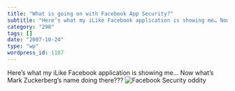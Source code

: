 ```yaml
---
title: "What is going on with Facebook App Security?"
subtitle: "Here’s what my iLike Facebook application is showing me… Now what’s Mark Zuckerberg’s name doing the..."
category: "298"
tags: []
date: "2007-10-24"
type: "wp"
wordpress_id: 1187
---
```

Here’s what my iLike Facebook application is showing me… Now what’s Mark Zuckerberg’s name doing there???
![Facebook Security oddity](https://i0.wp.com/s3.media.squarespace.com/production/1075723/12829350/wp-content/uploads/imagewell/facebooksecurity.jpg?w=584)